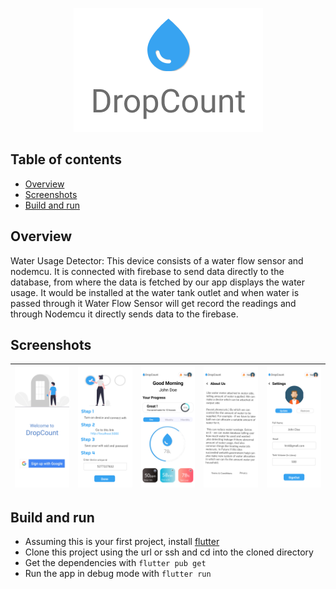 <p align="center">
    <img src="images/Logo.png" >
  </a>


## Table of contents

- [Overview](#overview)
- [Screenshots](#screenshots)
- [Build and run](#build-and-run)

## Overview

Water Usage Detector: This device consists of a water flow sensor and nodemcu. It is connected with firebase to send data directly to the database, from where the data is fetched by our app displays the water usage. It would be installed at the water tank outlet and when water is passed through it Water Flow Sensor will get record the readings and through Nodemcu it directly sends data to the firebase.


## Screenshots

|![](images/Login%20page.png)|![](images/Entry.png)|![](images/Home.png)|![](images/About%20Us.png)|![](images/Settings.png)|
|---|---|---|---|---|

## Build and run
* Assuming this is your first project, install [flutter](https://flutter.dev/docs/get-started/install)
* Clone this project using the url or ssh and cd into the cloned directory
* Get the dependencies with ``` flutter pub get ```
* Run the app in debug mode with ``` flutter run ```
